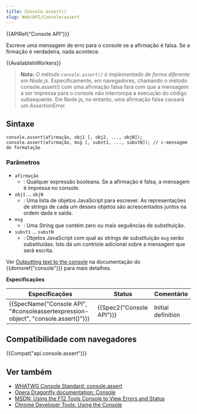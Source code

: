 ```yaml
---
title: Console.assert()
slug: Web/API/Console/assert
---
```


{{APIRef("Console API")}}

Escreve uma mensagem de erro para o console se a afirmação é falsa. Se a firmação é verdadeira, nada acontece.

{{AvailableInWorkers}}

> **Nota:** _O método `console.assert()` é implementado de forma diferente em Node.js._
> Especificamente, em navegadores, chamando o método console.assert() com uma afirmação falsa fará com que a mensagem a ser impressa para o console não interrompa a execução do código subsequente. Em Node.js, no entanto, uma afirmação falsa causará um _AssertionError._

## Sintaxe

```
console.assert(afirmação, obj1 [, obj2, ..., objN]);
console.assert(afirmação, msg [, subst1, ..., substN]); // c-mensagem de formatação
```

### Parâmetros

- `afirmação`
  - : Qualquer expressão booleana. Se a afirmação é falsa, a mensagem é impressa no console.
- `obj1` ... `objN`
  - : Uma lista de objetos JavaScript para escrever. As representações de strings de cada um desses objetos são acrescentados juntos na ordem dada e saída.
- `msg`
  - : Uma String que contém zero ou mais seguências de substituição.
- `subst1` ... `substN`
  - : Objetos JavaScript com qual as strings de substituição `msg` serão substituidas. Isto dá um contriole adicional sobre a mensagem que será escrita.

Ver [Outputting text to the console](/pt-BR/docs/Web/API/console#Outputting_text_to_the_console) na documentação do {{domxref("console")}} para mais detalhes.

**Especificações**

| Especificações                                                                                               | Status                           | Comentário         |
| ------------------------------------------------------------------------------------------------------------ | -------------------------------- | ------------------ |
| {{SpecName("Console API", "#consoleassertexpression-object", "console.assert()")}} | {{Spec2("Console API")}} | Initial definition |

## Compatibilidade com navegadores

{{Compat("api.console.assert")}}

## Ver também

- [WHATWG Console Standard: console.assert](https://console.spec.whatwg.org/#assert-condition-data)
- [Opera Dragonfly documentation: Console](http://www.opera.com/dragonfly/documentation/console/)
- [MSDN: Using the F12 Tools Console to View Errors and Status](http://msdn.microsoft.com/library/gg589530)
- [Chrome Developer Tools: Using the Console](https://developer.chrome.com/devtools/docs/console#assertions)
